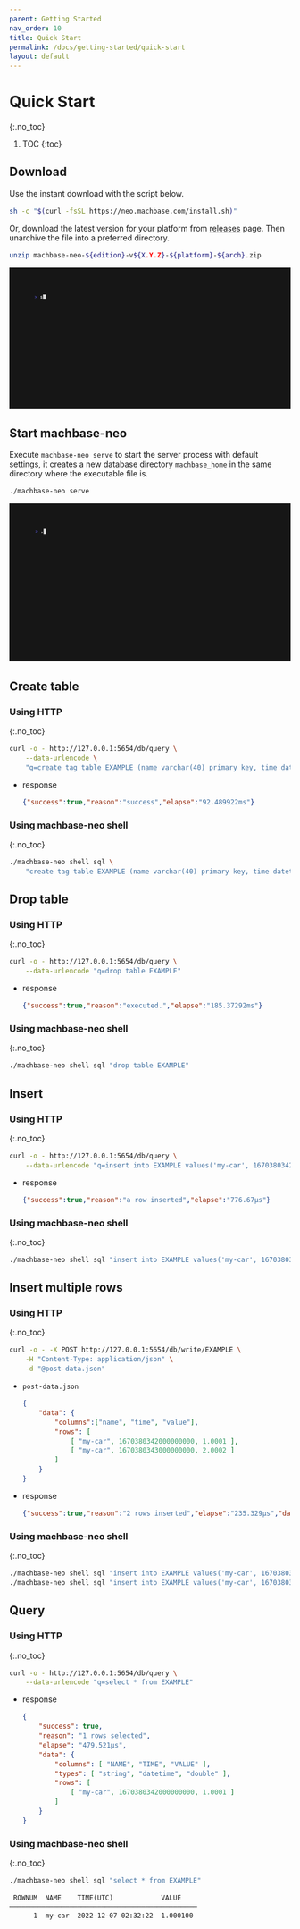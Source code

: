 ```yaml
---
parent: Getting Started
nav_order: 10
title: Quick Start
permalink: /docs/getting-started/quick-start
layout: default
---
```


# Quick Start
{:.no_toc}

1. TOC
{:toc}

## Download

Use the instant download with the script below.

```sh
sh -c "$(curl -fsSL https://neo.machbase.com/install.sh)"
```

Or, download the latest version for your platform from [releases](/releases) page.
Then unarchive the file into a preferred directory.

```sh
unzip machbase-neo-${edition}-v${X.Y.Z}-${platform}-${arch}.zip
```

![isntant-install](./img/instant-install.gif)

## Start machbase-neo

Execute `machbase-neo serve` to start the server process with default settings,
it creates a new database directory `machbase_home` in the same directory where the executable file is.

```sh 
./machbase-neo serve
```

![server-serve](./img/server-serve.gif)

## Create table

### Using HTTP
{:.no_toc}

```sh
curl -o - http://127.0.0.1:5654/db/query \
    --data-urlencode \
    "q=create tag table EXAMPLE (name varchar(40) primary key, time datetime basetime, value double)"
```

- response

    ```json
    {"success":true,"reason":"success","elapse":"92.489922ms"}
    ```

### Using machbase-neo shell
{:.no_toc}

```sh
./machbase-neo shell sql \
    "create tag table EXAMPLE (name varchar(40) primary key, time datetime basetime, value double)"
```

## Drop table

### Using HTTP
{:.no_toc}

```sh
curl -o - http://127.0.0.1:5654/db/query \
    --data-urlencode "q=drop table EXAMPLE"
```

- response

    ```json
    {"success":true,"reason":"executed.","elapse":"185.37292ms"}
    ```

### Using machbase-neo shell
{:.no_toc}

```sh
./machbase-neo shell sql "drop table EXAMPLE"
```


## Insert

### Using HTTP
{:.no_toc}

```sh
curl -o - http://127.0.0.1:5654/db/query \
    --data-urlencode "q=insert into EXAMPLE values('my-car', 1670380342000000000, 1.0001)"
```

- response

    ```json
    {"success":true,"reason":"a row inserted","elapse":"776.67µs"}
    ```

### Using machbase-neo shell
{:.no_toc}

```sh
./machbase-neo shell sql "insert into EXAMPLE values('my-car', 1670380342000000000, 1.0001)"
```

## Insert multiple rows

### Using HTTP
{:.no_toc}

```sh
curl -o - -X POST http://127.0.0.1:5654/db/write/EXAMPLE \
    -H "Content-Type: application/json" \
    -d "@post-data.json"
```

- `post-data.json`

    ```json
    {
        "data": {
            "columns":["name", "time", "value"],
            "rows": [
                [ "my-car", 1670380342000000000, 1.0001 ],
                [ "my-car", 1670380343000000000, 2.0002 ]
            ]
        }
    }
    ```

- response

    ```json
    {"success":true,"reason":"2 rows inserted","elapse":"235.329µs","data":{"affectedRows":2}}
    ```

### Using machbase-neo shell
{:.no_toc}

```sh
./machbase-neo shell sql "insert into EXAMPLE values('my-car', 1670380342000000000, 1.0001)"
./machbase-neo shell sql "insert into EXAMPLE values('my-car', 1670380343000000000, 2.0002)"
```

## Query

### Using HTTP
{:.no_toc}

```sh
curl -o - http://127.0.0.1:5654/db/query \
    --data-urlencode "q=select * from EXAMPLE"
```

- response

    ```json
    {
        "success": true,
        "reason": "1 rows selected",
        "elapse": "479.521µs",
        "data": {
            "columns": [ "NAME", "TIME", "VALUE" ],
            "types": [ "string", "datetime", "double" ],
            "rows": [
                [ "my-car", 1670380342000000000, 1.0001 ]
            ]
        }
    }
    ```

### Using machbase-neo shell
{:.no_toc}

```sh
./machbase-neo shell sql "select * from EXAMPLE"
```

```
 ROWNUM  NAME    TIME(UTC)            VALUE
───────────────────────────────────────────────
      1  my-car  2022-12-07 02:32:22  1.000100
```
